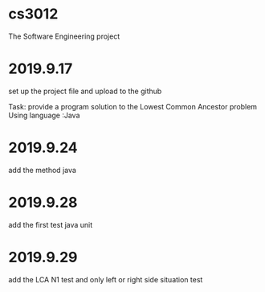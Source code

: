 # cs3012
The Software Engineering project 

# 2019.9.17
set up the project file and upload to the github

Task: provide a program solution to the Lowest Common Ancestor problem
Using language :Java





# 2019.9.24
add the method java



# 2019.9.28
add the first test java unit


# 2019.9.29
add the LCA N1 test and only left or right side situation test